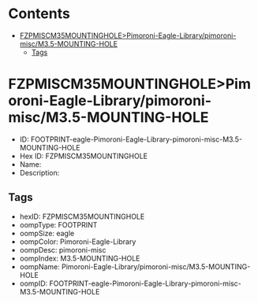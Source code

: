 



Contents
========

* [FZPMISCM35MOUNTINGHOLE>Pimoroni-Eagle-Library/pimoroni-misc/M3.5-MOUNTING-HOLE](#fzpmiscm35mountingholepimoroni-eagle-librarypimoroni-miscm35-mounting-hole)
	* [Tags](#tags)

# FZPMISCM35MOUNTINGHOLE>Pimoroni-Eagle-Library/pimoroni-misc/M3.5-MOUNTING-HOLE

- ID: FOOTPRINT-eagle-Pimoroni-Eagle-Library-pimoroni-misc-M3.5-MOUNTING-HOLE
- Hex ID: FZPMISCM35MOUNTINGHOLE
- Name: 
- Description: 

## Tags

- hexID: FZPMISCM35MOUNTINGHOLE
- oompType: FOOTPRINT
- oompSize: eagle
- oompColor: Pimoroni-Eagle-Library
- oompDesc: pimoroni-misc
- oompIndex: M3.5-MOUNTING-HOLE
- oompName: Pimoroni-Eagle-Library/pimoroni-misc/M3.5-MOUNTING-HOLE
- oompID: FOOTPRINT-eagle-Pimoroni-Eagle-Library-pimoroni-misc-M3.5-MOUNTING-HOLE
